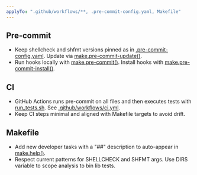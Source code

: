 ```yaml
---
applyTo: ".github/workflows/**, .pre-commit-config.yaml, Makefile"
---
```


## Pre-commit
- Keep shellcheck and shfmt versions pinned as in [.pre-commit-config.yaml](../../.pre-commit-config.yaml). Update via [make.pre-commit-update()](../../Makefile).
- Run hooks locally with [make.pre-commit()](../../Makefile). Install hooks with [make.pre-commit-install()](../../Makefile).

## CI
- GitHub Actions runs pre-commit on all files and then executes tests with [run_tests.sh](../../run_tests.sh). See [.github/workflows/ci.yml](../../.github/workflows/ci.yml).
- Keep CI steps minimal and aligned with Makefile targets to avoid drift.

## Makefile
- Add new developer tasks with a "##" description to auto-appear in [make.help()](../../Makefile).
- Respect current patterns for SHELLCHECK and SHFMT args. Use DIRS variable to scope analysis to bin lib tests.
